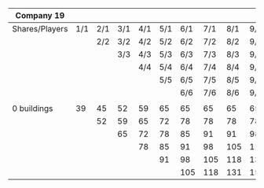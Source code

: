 | Company 19     |     |     |     |     |     |     |     |     |     |
|----------------|-----|-----|-----|-----|-----|-----|-----|-----|-----|
| Shares/Players | 1/1 | 2/1 | 3/1 | 4/1 | 5/1 | 6/1 | 7/1 | 8/1 | 9/1 |
|                |     | 2/2 | 3/2 | 4/2 | 5/2 | 6/2 | 7/2 | 8/2 | 9/2 |
|                |     |     | 3/3 | 4/3 | 5/3 | 6/3 | 7/3 | 8/3 | 9/3 |
|                |     |     |     | 4/4 | 5/4 | 6/4 | 7/4 | 8/4 | 9/4 |
|                |     |     |     |     | 5/5 | 6/5 | 7/5 | 8/5 | 9/5 |
|                |     |     |     |     |     | 6/6 | 7/6 | 8/6 | 9/6 |
|                |     |     |     |     |     |     |     |     |     |
| 0 buildings    | 39  | 45  | 52  | 59  | 65  | 65  | 65  | 65  | 65  |
|                |     | 52  | 59  | 65  | 72  | 78  | 78  | 78  | 78  |
|                |     |     | 65  | 72  | 78  | 85  | 91  | 91  | 98  |
|                |     |     |     | 78  | 85  | 91  | 98  | 105 | 111 |
|                |     |     |     |     | 91  | 98  | 105 | 118 | 131 |
|                |     |     |     |     |     | 105 | 118 | 131 | 150 |
